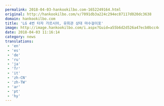 ```yaml
---
permalink: 2018-04-03-hankookilbo.com-1652249164.html
original: http://hankookilbo.com/v/7091db3a224c294ec87117d020dc3638
domain: hankookilbo.com
title: 'LG 4번 타자 가르시아, 유희관 상대 마수걸이포'
image: http://image.hankookilbo.com/i.aspx?Guid=a55b6d2d526a47ecb0bcc4d440a925f2&Month=HKSports&size=980
date: 2018-04-03 11:16:14
category: news
translations: 
 - 'en'
 - 'es'
 - 'de'
 - 'ru'
 - 'ja'
 - 'fr'
 - 'it'
 - 'zh-CN'
 - 'zh-TW'
 - 'ar'
 - 'pt'
 - 'hy'
---
```



